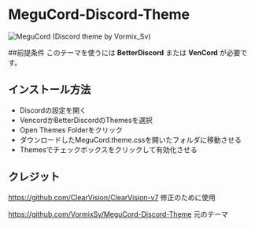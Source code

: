 # MeguCord-Discord-Theme
![MeguCord (Discord theme by Vormix_Sv)](https://github.com/VormixSv/MeguCord-Discord-Theme/assets/101508835/64207af4-e8c9-4373-9459-3fa8860e42d9)

##前提条件
このテーマを使うには **BetterDiscord** または **VenCord** が必要です。

## インストール方法
- Discordの設定を開く 
- VencordかBetterDiscordのThemesを選択 
- Open Themes Folderをクリック
- ダウンロードしたMeguCord.theme.cssを開いたフォルダに移動させる 
- Themesでチェックボックスをクリックして有効化させる 

## クレジット
https://github.com/ClearVision/ClearVision-v7  修正のために使用

https://github.com/VormixSv/MeguCord-Discord-Theme 元のテーマ
